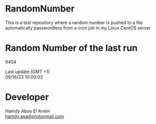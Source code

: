 # RandomNumber    
This is a test repository where a random number is pushed to a file automatically passwordless from a cron job in my Linux CentOS server    
# Random Number of the last run   
9404
      
Last update (GMT +1)    
09/16/23 10:00:02
# Developer    
Hamdy Abou El Anein   
hamdy.aea@protonmail.com
